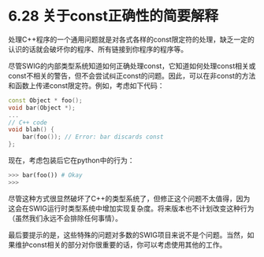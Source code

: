 # 6.28 关于const正确性的简要解释

处理C++程序的一个通用问题就是对各式各样的const限定符的处理，缺乏一定的认识的话就会破坏你的程序、所有链接到你程序的程序等。

尽管SWIG的内部类型系统知道如何正确处理const，它知道如何处理const相关或const不相关的警告，但不会尝试纠正const的问题。因此，可以在非const的方法和函数上传递const限定符。例如，考虑如下代码：

```c++
const Object * foo();
void bar(Object *);
...
// C++ code
void blah() {
	bar(foo()); // Error: bar discards const
};
```

现在，考虑包装后它在python中的行为：

```python
>>> bar(foo()) # Okay
>>>
```

尽管这种方式很显然破坏了C++的类型系统了，但修正这个问题不太值得，因为这会在SWIG运行时类型系统中增加实现复杂度。将来版本也不计划改变这种行为（虽然我们永远不会排除任何事情）。

最后要提示的是，这些特殊的问题对多数的SWIG项目来说不是个问题。当然，如果维护const相关的部分对你很重要的话，你可以考虑使用其他的工作。